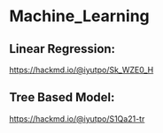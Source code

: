 # Machine_Learning

## Linear Regression:
https://hackmd.io/@iyutpo/Sk_WZE0_H

## Tree Based Model:
https://hackmd.io/@iyutpo/S1Qa21-tr

